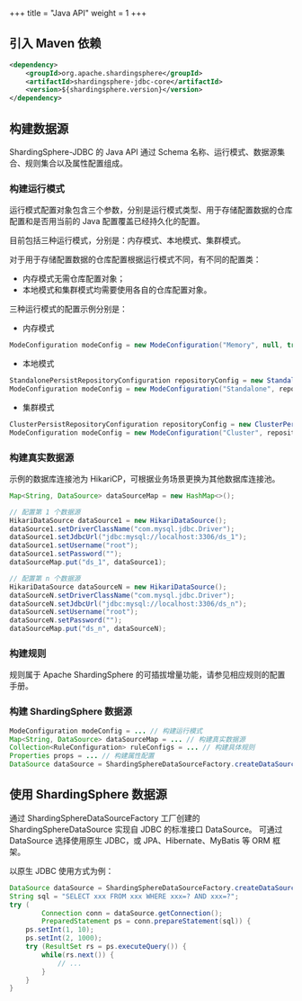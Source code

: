 +++
title = "Java API"
weight = 1
+++

## 引入 Maven 依赖

```xml
<dependency>
    <groupId>org.apache.shardingsphere</groupId>
    <artifactId>shardingsphere-jdbc-core</artifactId>
    <version>${shardingsphere.version}</version>
</dependency>
```

## 构建数据源

ShardingSphere-JDBC 的 Java API 通过 Schema 名称、运行模式、数据源集合、规则集合以及属性配置组成。

### 构建运行模式

运行模式配置对象包含三个参数，分别是运行模式类型、用于存储配置数据的仓库配置和是否用当前的 Java 配置覆盖已经持久化的配置。

目前包括三种运行模式，分别是：内存模式、本地模式、集群模式。

对于用于存储配置数据的仓库配置根据运行模式不同，有不同的配置类：

- 内存模式无需仓库配置对象；
- 本地模式和集群模式均需要使用各自的仓库配置对象。

三种运行模式的配置示例分别是：

- 内存模式

```java
ModeConfiguration modeConfig = new ModeConfiguration("Memory", null, true);
```

- 本地模式

```java
StandalonePersistRepositoryConfiguration repositoryConfig = new StandalonePersistRepositoryConfiguration("Local", new Properties());
ModeConfiguration modeConfig = new ModeConfiguration("Standalone", repositoryConfig, false);
```

- 集群模式

```java
ClusterPersistRepositoryConfiguration repositoryConfig = new ClusterPersistRepositoryConfiguration("ZooKeeper", "my_schema", "localhost:2181", new Properties());
ModeConfiguration modeConfig = new ModeConfiguration("Cluster", repositoryConfig, false);
```

### 构建真实数据源

示例的数据库连接池为 HikariCP，可根据业务场景更换为其他数据库连接池。

```java
Map<String, DataSource> dataSourceMap = new HashMap<>();

// 配置第 1 个数据源
HikariDataSource dataSource1 = new HikariDataSource();
dataSource1.setDriverClassName("com.mysql.jdbc.Driver");
dataSource1.setJdbcUrl("jdbc:mysql://localhost:3306/ds_1");
dataSource1.setUsername("root");
dataSource1.setPassword("");
dataSourceMap.put("ds_1", dataSource1);

// 配置第 n 个数据源
HikariDataSource dataSourceN = new HikariDataSource();
dataSourceN.setDriverClassName("com.mysql.jdbc.Driver");
dataSourceN.setJdbcUrl("jdbc:mysql://localhost:3306/ds_n");
dataSourceN.setUsername("root");
dataSourceN.setPassword("");
dataSourceMap.put("ds_n", dataSourceN);
```

### 构建规则

规则属于 Apache ShardingSphere 的可插拔增量功能，请参见相应规则的配置手册。

### 构建 ShardingSphere 数据源

```java
ModeConfiguration modeConfig = ... // 构建运行模式
Map<String, DataSource> dataSourceMap = ... // 构建真实数据源
Collection<RuleConfiguration> ruleConfigs = ... // 构建具体规则
Properties props = ... // 构建属性配置
DataSource dataSource = ShardingSphereDataSourceFactory.createDataSource("my_schema", modeConfig, dataSourceMap, ruleConfigs, props);
```

## 使用 ShardingSphere 数据源

通过 ShardingSphereDataSourceFactory 工厂创建的 ShardingSphereDataSource 实现自 JDBC 的标准接口 DataSource。
可通过 DataSource 选择使用原生 JDBC，或 JPA、Hibernate、MyBatis 等 ORM 框架。

以原生 JDBC 使用方式为例：

```java
DataSource dataSource = ShardingSphereDataSourceFactory.createDataSource("my_schema", modeConfig, dataSourceMap, ruleConfigs, props);
String sql = "SELECT xxx FROM xxx WHERE xxx=? AND xxx=?";
try (
        Connection conn = dataSource.getConnection();
        PreparedStatement ps = conn.prepareStatement(sql)) {
    ps.setInt(1, 10);
    ps.setInt(2, 1000);
    try (ResultSet rs = ps.executeQuery()) {
        while(rs.next()) {
            // ...
        }
    }
}
```
